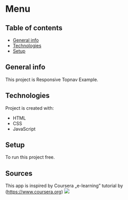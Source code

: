 # Menu
 ## Table of contents
* [General info](#general-info)
* [Technologies](#technologies)
* [Setup](#setup)

## General info
This project is Responsive Topnav Example.
	
## Technologies
Project is created with:
* HTML
* CSS
* JavaScript
	
## Setup
To run this project free.


## Sources
This app is inspired by Coursera „e-learning”
  tutorial by (https://www.coursera.org)
 ![](https://komarev.com/ghpvc/?username=mscbuild) 
